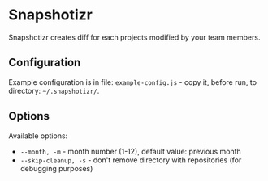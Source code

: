 # Snapshotizr

Snapshotizr creates diff for each projects modified by your team members.

## Configuration

Example configuration is in file: `example-config.js` - copy it, before run, to directory: `~/.snapshotizr/`.

## Options

Available options:

* `--month, -m` - month number (1-12), default value: previous month
* `--skip-cleanup, -s` - don't remove directory with repositories (for debugging purposes)
